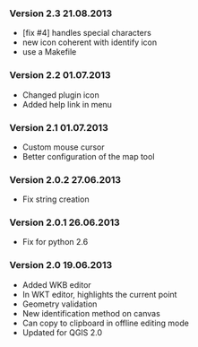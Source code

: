 
### Version 2.3 21.08.2013

* [fix #4] handles special characters
* new icon coherent with identify icon
* use a Makefile

### Version 2.2 01.07.2013

* Changed plugin icon
* Added help link in menu

### Version 2.1 01.07.2013

* Custom mouse cursor
* Better configuration of the map tool

### Version 2.0.2 27.06.2013

* Fix string creation

### Version 2.0.1 26.06.2013

* Fix for python 2.6

### Version 2.0 19.06.2013

* Added WKB editor
* In WKT editor, highlights the current point
* Geometry validation
* New identification method on canvas
* Can copy to clipboard in offline editing mode
* Updated for QGIS 2.0
